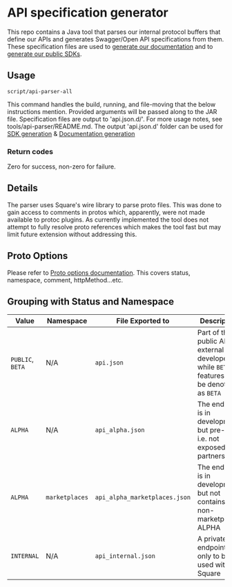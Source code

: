 # API specification generator
This repo contains a Java tool that parses our internal protocol buffers that define our APIs and generates Swagger/Open API specifications from them. These specification files are used to [generate our documentation](https://stash.corp.squareup.com/projects/CAD/repos/connect-documentation-website/browse) and to [generate our public SDKs](https://github.com/square/connect-api-specification).

## Usage
    script/api-parser-all
This command handles the build, running, and file-moving that the below instructions mention. Provided arguments will be passed along to the JAR file. Specification files are output to 'api.json.d/'.  For more usage notes, see tools/api-parser/README.md.
The output 'api.json.d' folder can be used for [SDK generation](https://git.sqcorp.co/projects/XP/repos/connect-api-specification/browse) & [Documentation generation](https://git.sqcorp.co/projects/CAD/repos/connectv2-docs/browse)

### Return codes
Zero for success, non-zero for failure.

## Details
The parser uses Square's wire library to parse proto files. This was done to gain access to comments in protos which, apparently, were not made available to protoc plugins. As currently implemented the tool does not attempt to fully resolve proto references which makes the tool fast but may limit future extension without addressing this.

## Proto Options
Please refer to [Proto options documentation](https://pages.sqcorp.co/pages/XP/internal-docs/master/browse/build/proto-options.html). This covers status, namespace, comment, httpMethod...etc.

## Grouping with Status and Namespace
| Value | Namespace|File Exported to | Description |
| ----- | ------| ----------- | ----------- |
| `PUBLIC`, `BETA` | N/A | `api.json` | Part of the public API for external developers while `BETA` features will be denoted as `BETA`|
| `ALPHA` | N/A | `api_alpha.json` | The endpoint is in development but pre-beta, i.e. not exposed to partners |
| `ALPHA` | `marketplaces` | `api_alpha_marketplaces.json` | The endpoint is in development but not contains non-marketplaces ALPHA |
| `INTERNAL` | N/A | `api_internal.json` | A private endpoint only to be used with Square |
